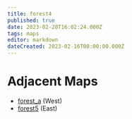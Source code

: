 ```yaml
---
title: forest4
published: true
date: 2023-02-28T16:02:24.000Z
tags: maps
editor: markdown
dateCreated: 2023-02-16T00:00:00.000Z
---
```



# Adjacent Maps
 * [forest_a](/maps/forest_a) (West)
 * [forest5](/maps/forest5) (East)
